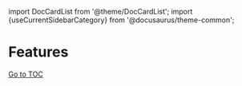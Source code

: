 import DocCardList from '@theme/DocCardList';
import {useCurrentSidebarCategory} from '@docusaurus/theme-common';

# Features

<DocCardList items={useCurrentSidebarCategory().items}/>
<span style='float: footnote;'><a href="../../index.html#toc">Go to TOC</a></span>
